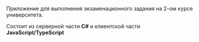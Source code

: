 Приложение для выполнения экзаменационного задания на 2-ом курсе университета.

Состоит из серверной части **C#** и клиентской части **JavaScript/TypeScript**
